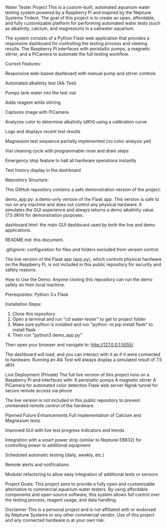 Water Tester Project
This is a custom-built, automated aquarium water testing system powered by a Raspberry Pi and inspired by the Neptune Systems Trident. The goal of this project is to create an open, affordable, and fully customizable platform for performing automated water tests (such as alkalinity, calcium, and magnesium) in a saltwater aquarium.

The system consists of a Python Flask web application that provides a responsive dashboard for controlling the testing process and viewing results. The Raspberry Pi interfaces with peristaltic pumps, a magnetic stirrer, and a PiCamera to automate the full testing workflow.




Current Features:

Responsive web-based dashboard with manual pump and stirrer controls

Automated alkalinity test (Alk Test)

Pumps tank water into the test vial

Adds reagent while stirring

Captures image with PiCamera

Analyzes color to determine alkalinity (dKH) using a calibration curve

Logs and displays recent test results

Magnesium test sequence partially implemented (no color analysis yet)

Vial cleaning cycle with programmable rinse and drain steps

Emergency stop feature to halt all hardware operations instantly

Test history display in the dashboard



Repository Structure:

This GitHub repository contains a safe demonstration version of the project:

demo_app.py: a demo-only version of the Flask app. This version is safe to run on any machine and does not control any physical hardware. It simulates the GUI experience and always returns a demo alkalinity value (7.5 dKH) for demonstration purposes.

dashboard.html: the main GUI dashboard used by both the live and demo applications.

README.md: this document.

.gitignore: configuration for files and folders excluded from version control.



The live version of the Flask app (app.py), which controls physical hardware on the Raspberry Pi, is not included in this public repository for security and safety reasons.

How to Use the Demo:
Anyone cloning this repository can run the demo safely on their local machine.

Prerequisites:
Python 3.x
Flask


Installation Steps:
1. Clone this repository
2. Open a terminal and run "cd water-tester" to get to project folder
3. Make sure python is installed and run "python -m pip install flask" to install flask
4. Then run "python3 demo_app.py"


Then open your browser and navigate to:
http://127.0.0.1:5055/

The dashboard will load, and you can interact with it as if it were connected to hardware. Running an Alk Test will always display a simulated result of 7.5 dKH.



Live Deployment (Private)
The full live version of this project runs on a Raspberry Pi and interfaces with:
6 peristaltic pumps
A magnetic stirrer
A PiCamera for automated color detection
Flask web server
Ngrok tunnel for secure remote access via phone



The live version is not included in this public repository to prevent unintended remote control of the hardware.
 

Planned Future Enhancements
Full implementation of Calcium and Magnesium tests


Improved GUI with live test progress indicators and trends


Integration with a smart power strip (similar to Neptune EB832) for controlling power to additional equipment


Scheduled automatic testing (daily, weekly, etc.)


Remote alerts and notifications


Modular refactoring to allow easy integration of additional tests or sensors


Project Goals: 
This project aims to provide a fully open and customizable alternative to commercial aquarium water testers. By using affordable components and open-source software, this system allows full control over the testing process, reagent usage, and data handling.



Disclaimer
This is a personal project and is not affiliated with or endorsed by Neptune Systems or any other commercial vendor. Use of this project and any connected hardware is at your own risk.